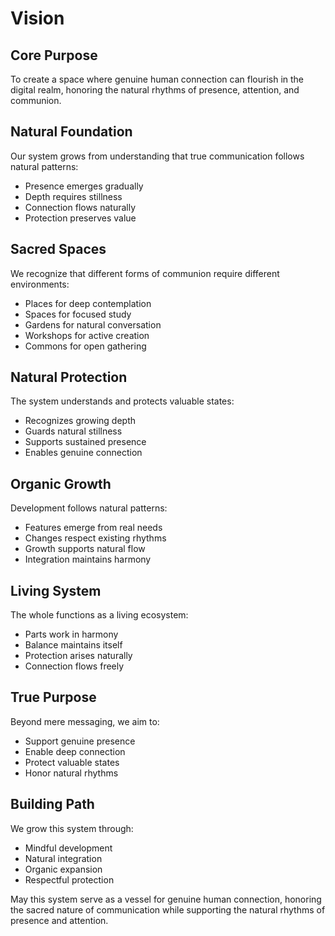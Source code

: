 # Vision

## Core Purpose
To create a space where genuine human connection can flourish in the digital realm, honoring the natural rhythms of presence, attention, and communion.

## Natural Foundation
Our system grows from understanding that true communication follows natural patterns:
- Presence emerges gradually
- Depth requires stillness
- Connection flows naturally
- Protection preserves value

## Sacred Spaces
We recognize that different forms of communion require different environments:
- Places for deep contemplation
- Spaces for focused study
- Gardens for natural conversation
- Workshops for active creation
- Commons for open gathering

## Natural Protection
The system understands and protects valuable states:
- Recognizes growing depth
- Guards natural stillness
- Supports sustained presence
- Enables genuine connection

## Organic Growth
Development follows natural patterns:
- Features emerge from real needs
- Changes respect existing rhythms
- Growth supports natural flow
- Integration maintains harmony

## Living System
The whole functions as a living ecosystem:
- Parts work in harmony
- Balance maintains itself
- Protection arises naturally
- Connection flows freely

## True Purpose
Beyond mere messaging, we aim to:
- Support genuine presence
- Enable deep connection
- Protect valuable states
- Honor natural rhythms

## Building Path
We grow this system through:
- Mindful development
- Natural integration
- Organic expansion
- Respectful protection

May this system serve as a vessel for genuine human connection, honoring the sacred nature of communication while supporting the natural rhythms of presence and attention. 